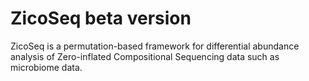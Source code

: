 # ZicoSeq beta version
ZicoSeq is a permutation-based framework for differential abundance analysis of Zero-inflated Compositional Sequencing data such as microbiome data.

